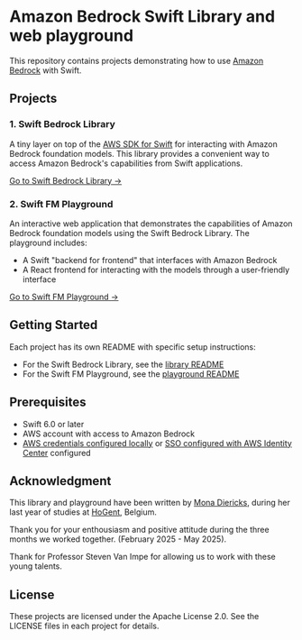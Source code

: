 # Amazon Bedrock Swift Library and web playground

This repository contains projects demonstrating how to use [Amazon Bedrock](https://docs.aws.amazon.com/bedrock/latest/userguide/what-is-bedrock.html) with Swift.

## Projects

### 1. Swift Bedrock Library

A tiny layer on top of the [AWS SDK for Swift](https://github.com/awslabs/aws-sdk-swift) for interacting with Amazon Bedrock foundation models. This library provides a convenient way to access Amazon Bedrock's capabilities from Swift applications.

[Go to Swift Bedrock Library →](swift-bedrock-library/README.md)

### 2. Swift FM Playground

An interactive web application that demonstrates the capabilities of Amazon Bedrock foundation models using the Swift Bedrock Library. The playground includes:

- A Swift "backend for frontend" that interfaces with Amazon Bedrock
- A React frontend for interacting with the models through a user-friendly interface

[Go to Swift FM Playground →](swift-fm-playground/web-playground/README.md)

## Getting Started

Each project has its own README with specific setup instructions:

- For the Swift Bedrock Library, see the [library README](swift-bedrock-library/README.md)
- For the Swift FM Playground, see the [playground README](swift-fm-playground/web-playground/README.md)

## Prerequisites

- Swift 6.0 or later
- AWS account with access to Amazon Bedrock
- [AWS credentials configured locally](https://docs.aws.amazon.com/cli/latest/userguide/cli-configure-files.html) or [SSO configured with AWS Identity Center](https://docs.aws.amazon.com/singlesignon/latest/userguide/manage-your-accounts.html) configured

## Acknowledgment 

This library and playground have been written by [Mona Diericks](https://www.linkedin.com/in/mona-dierickx/), during her last year of studies at [HoGent](https://www.hogent.be/), Belgium.

Thank you for your enthousiasm and positive attitude during the three months we worked together. (February 2025 - May 2025).

Thank for Professor Steven Van Impe for allowing us to work with these young talents.


## License

These projects are licensed under the Apache License 2.0. See the LICENSE files in each project for details.